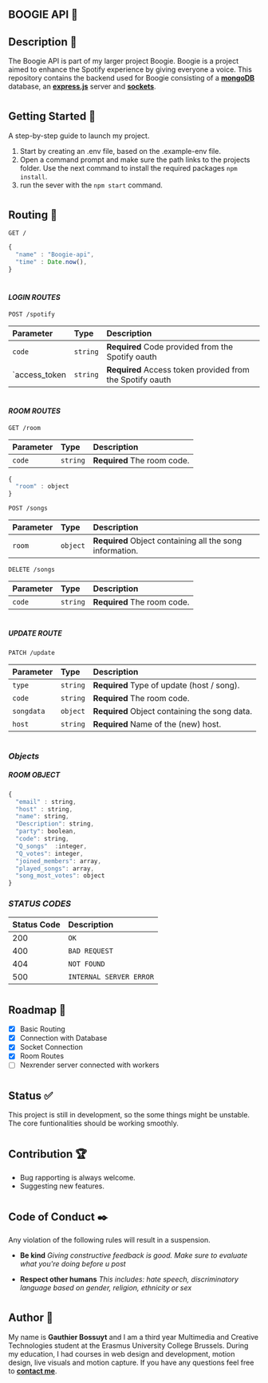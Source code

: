 ## BOOGIE API 💾

## Description :memo:

The Boogie API is part of my larger project Boogie. Boogie is a project aimed to enhance the Spotify experience by giving everyone a voice. This repository contains the backend used for Boogie consisting of a **[mongoDB](https://www.mongodb.com/)** database, an **[express.js](https://expressjs.com/)** server and **[sockets](https://socket.io/)**.

#

## Getting Started :rocket:

A step-by-step guide to launch my project.

1. Start by creating an .env file, based on the .example-env file.
2. Open a command prompt and make sure the path links to the projects folder. Use the next command to install the required packages `npm install`.
3. run the sever with the `npm start` command.

#

## Routing :speech_balloon:

```http
GET /
```

```javascript
{
  "name" : "Boogie-api",
  "time" : Date.now(),
}
```

#

#### _LOGIN ROUTES_

```http
POST /spotify
```

| Parameter     | Type     | Description                                               |
| :------------ | :------- | :-------------------------------------------------------- |
| `code`        | `string` | **Required** Code provided from the Spotify oauth         |
| `access_token | `string` | **Required** Access token provided from the Spotify oauth |

#

#### _ROOM ROUTES_

```http
GET /room
```

| Parameter | Type     | Description                 |
| :-------- | :------- | :-------------------------- |
| `code`    | `string` | **Required** The room code. |

```javascript
{
  "room" : object
}
```

```http
POST /songs
```

| Parameter | Type     | Description                                              |
| :-------- | :------- | :------------------------------------------------------- |
| `room`    | `object` | **Required** Object containing all the song information. |

```http
DELETE /songs
```

| Parameter | Type     | Description                 |
| :-------- | :------- | :-------------------------- |
| `code`    | `string` | **Required** The room code. |

#

##### _UPDATE ROUTE_

```http
PATCH /update
```

| Parameter  | Type     | Description                                   |
| :--------- | :------- | :-------------------------------------------- |
| `type`     | `string` | **Required** Type of update (host / song).    |
| `code`     | `string` | **Required** The room code.                   |
| `songdata` | `object` | **Required** Object containing the song data. |
| `host`     | `string` | **Required** Name of the (new) host.          |

#

### _Objects_

##### ROOM OBJECT

```javascript
{
  "email" : string,
  "host" : string,
  "name": string,
  "Description": string,
  "party": boolean,
  "code": string,
  "Q_songs"  :integer,
  "Q_votes": integer,
  "joined_members": array,
  "played_songs": array,
  "song_most_votes": object
}
```

### _STATUS CODES_

| Status Code | Description             |
| :---------- | :---------------------- |
| 200         | `OK`                    |
| 400         | `BAD REQUEST`           |
| 404         | `NOT FOUND`             |
| 500         | `INTERNAL SERVER ERROR` |

#

## Roadmap :round_pushpin:

- [x] Basic Routing
- [x] Connection with Database
- [x] Socket Connection
- [x] Room Routes
- [ ] Nexrender server connected with workers

#

## Status :white_check_mark:

This project is still in development, so the some things might be unstable. The core funtionalities should be working smoothly.

#

## Contribution :trophy:

- Bug rapporting is always welcome.
- Suggesting new features.

#

## Code of Conduct :black_nib:

Any violation of the following rules will result in a suspension.

- **Be kind**
  _Giving constructive feedback is good. Make sure to evaluate what you're doing before u post_

- **Respect other humans**
  _This includes: hate speech, discriminatory language based on gender, religion, ethnicity or sex_

#

## Author :eyes:

My name is **Gauthier Bossuyt** and I am a third year Multimedia and Creative Technologies student at the Erasmus University College Brussels. During my education, I had courses in web design and development, motion design, live visuals and motion capture. If you have any questions feel free to **[contact me](mailto:gauthier.bossuyt@student.ehb.be)**.
